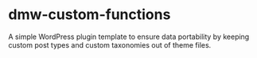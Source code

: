 # dmw-custom-functions
A simple WordPress plugin template to ensure data portability by keeping custom post types and custom taxonomies out of theme files.
